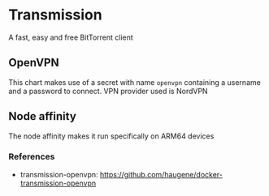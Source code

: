 # Transmission
A fast, easy and free BitTorrent client

## OpenVPN
This chart makes use of a secret with name `openvpn` containing a username and a password to connect.
VPN provider used is NordVPN

## Node affinity
The node affinity makes it run specifically on ARM64 devices

### References
- transmission-openvpn: <https://github.com/haugene/docker-transmission-openvpn>